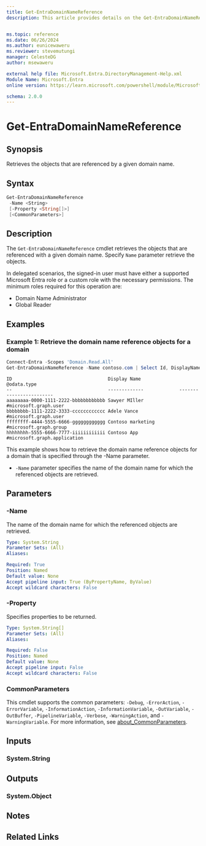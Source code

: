 ```yaml
---
title: Get-EntraDomainNameReference
description: This article provides details on the Get-EntraDomainNameReference command.


ms.topic: reference
ms.date: 06/26/2024
ms.author: eunicewaweru
ms.reviewer: stevemutungi
manager: CelesteDG
author: msewaweru

external help file: Microsoft.Entra.DirectoryManagement-Help.xml
Module Name: Microsoft.Entra
online version: https://learn.microsoft.com/powershell/module/Microsoft.Entra/Get-EntraDomainNameReference

schema: 2.0.0
---
```


# Get-EntraDomainNameReference

## Synopsis

Retrieves the objects that are referenced by a given domain name.

## Syntax

```powershell
Get-EntraDomainNameReference
 -Name <String>
 [-Property <String[]>]
 [<CommonParameters>]
```

## Description

The `Get-EntraDomainNameReference` cmdlet retrieves the objects that are referenced with a given domain name. Specify `Name` parameter retrieve the objects.

In delegated scenarios, the signed-in user must have either a supported Microsoft Entra role or a custom role with the necessary permissions. The minimum roles required for this operation are:

- Domain Name Administrator
- Global Reader

## Examples

### Example 1: Retrieve the domain name reference objects for a domain

```powershell
Connect-Entra -Scopes 'Domain.Read.All'
Get-EntraDomainNameReference -Name contoso.com | Select Id, DisplayName, '@odata.type'
```

```Output
ID                                   Display Name              @odata.type               
--                                   -------------             ------------------------
aaaaaaaa-0000-1111-2222-bbbbbbbbbbbb Sawyer MIller            #microsoft.graph.user     
bbbbbbbb-1111-2222-3333-cccccccccccc Adele Vance              #microsoft.graph.user     
ffffffff-4444-5555-6666-gggggggggggg Contoso marketing        #microsoft.graph.group    
hhhhhhhh-5555-6666-7777-iiiiiiiiiiii Contoso App              #microsoft.graph.application
```

This example shows how to retrieve the domain name reference objects for a domain that is specified through the -Name parameter.

- `-Name` parameter specifies the name of the domain name for which the referenced objects are retrieved.

## Parameters

### -Name

The name of the domain name for which the referenced objects are retrieved.

```yaml
Type: System.String
Parameter Sets: (All)
Aliases:

Required: True
Position: Named
Default value: None
Accept pipeline input: True (ByPropertyName, ByValue)
Accept wildcard characters: False
```

### -Property

Specifies properties to be returned.

```yaml
Type: System.String[]
Parameter Sets: (All)
Aliases:

Required: False
Position: Named
Default value: None
Accept pipeline input: False
Accept wildcard characters: False
```

### CommonParameters

This cmdlet supports the common parameters: `-Debug`, `-ErrorAction`, `-ErrorVariable`, `-InformationAction`, `-InformationVariable`, `-OutVariable`, `-OutBuffer`, `-PipelineVariable`, `-Verbose`, `-WarningAction`, and `-WarningVariable`. For more information, see [about_CommonParameters](https://go.microsoft.com/fwlink/?LinkID=113216).

## Inputs

### System.String

## Outputs

### System.Object

## Notes

## Related Links
